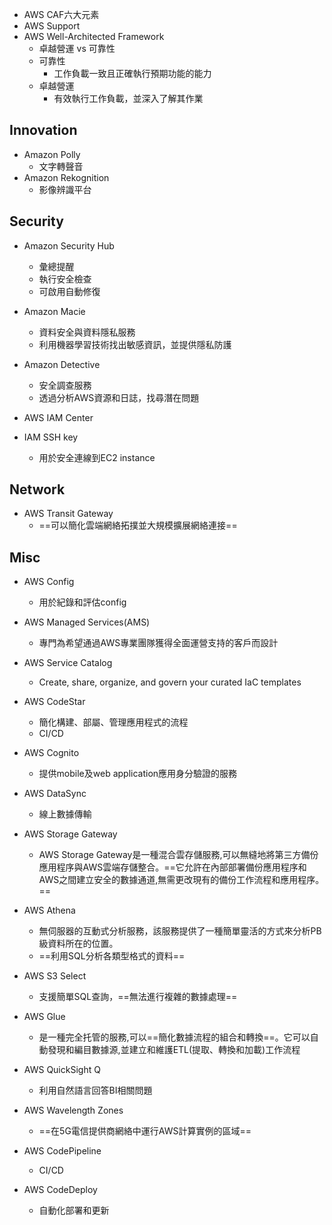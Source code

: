 
+ AWS CAF六大元素
+ AWS Support 
+ AWS Well-Architected Framework
	+ 卓越營運 vs 可靠性
	+ 可靠性 
		+ 工作負載一致且正確執行預期功能的能力
	+ 卓越營運
		+ 有效執行工作負載，並深入了解其作業
## Innovation

+ Amazon Polly
	+ 文字轉聲音
+ Amazon Rekognition
	+ 影像辨識平台

## Security
+ Amazon Security Hub
	+ 彙總提醒
	+ 執行安全檢查
	+ 可啟用自動修復

+ Amazon Macie
	+ 資料安全與資料隱私服務
	+ 利用機器學習技術找出敏感資訊，並提供隱私防護

+ Amazon Detective
	+ 安全調查服務
	+ 透過分析AWS資源和日誌，找尋潛在問題

+ AWS IAM Center

+ IAM SSH key
	+ 用於安全連線到EC2 instance 
## Network

+ AWS Transit Gateway
	+ ==可以簡化雲端網絡拓撲並大規模擴展網絡連接==
## Misc
+ AWS Config
	+ 用於紀錄和評估config

+ AWS Managed Services(AMS)
	+ 專門為希望通過AWS專業團隊獲得全面運營支持的客戶而設計

+ AWS Service Catalog
	+ Create, share, organize, and govern your curated IaC templates

+ AWS CodeStar
	+ 簡化構建、部屬、管理應用程式的流程
	+ CI/CD

+ AWS Cognito
	+ 提供mobile及web application應用身分驗證的服務

+ AWS DataSync
	+ 線上數據傳輸

+ AWS Storage Gateway
	+ AWS Storage Gateway是一種混合雲存儲服務,可以無縫地將第三方備份應用程序與AWS雲端存儲整合。==它允許在內部部署備份應用程序和AWS之間建立安全的數據通道,無需更改現有的備份工作流程和應用程序。==

+ AWS Athena
	+ 無伺服器的互動式分析服務，該服務提供了一種簡單靈活的方式來分析PB 級資料所在的位置。
	+ ==利用SQL分析各類型格式的資料==

+ AWS S3 Select
	+ 支援簡單SQL查詢，==無法進行複雜的數據處理==

+ AWS Glue
	+ 是一種完全托管的服務,可以==簡化數據流程的組合和轉換==。它可以自動發現和編目數據源,並建立和維護ETL(提取、轉換和加載)工作流程

+ AWS QuickSight Q
	+ 利用自然語言回答BI相關問題

+ AWS Wavelength Zones
	+ ==在5G電信提供商網絡中運行AWS計算實例的區域==

+ AWS CodePipeline
	+ CI/CD

+ AWS CodeDeploy
	+ 自動化部署和更新